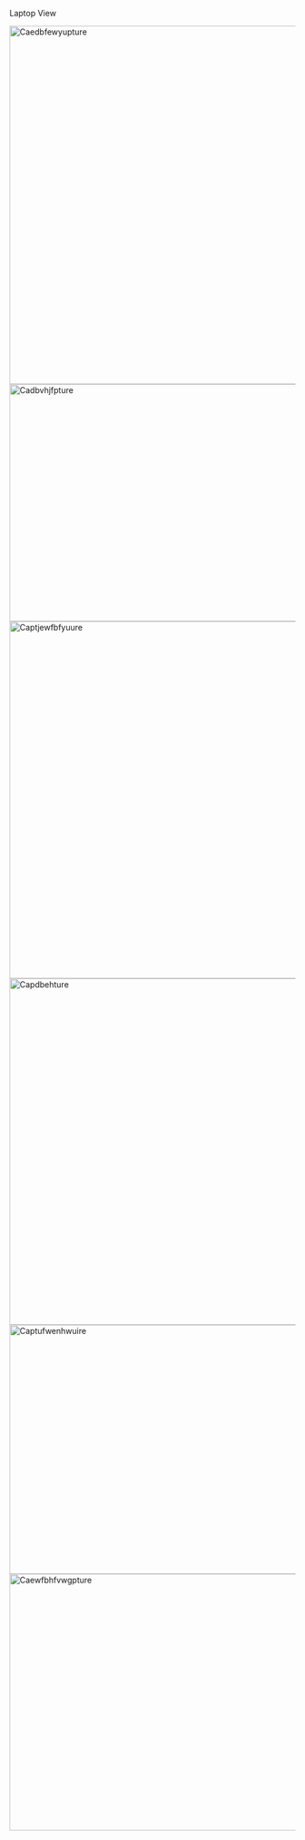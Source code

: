

Laptop View

<img width="1351" height="630" alt="Caedbfewyupture" src="https://github.com/user-attachments/assets/2232b2d0-7c2c-4bce-8491-a07be900d849" />
<img width="756" height="417" alt="Cadbvhjfpture" src="https://github.com/user-attachments/assets/e3e535c9-b5f9-47e6-a73e-04d91d6a1c74" />
<img width="1357" height="628" alt="Captjewfbfyuure" src="https://github.com/user-attachments/assets/4147bb99-874b-45ef-a98f-efa38bbdadc1" />
<img width="1336" height="609" alt="Capdbehture" src="https://github.com/user-attachments/assets/32b8e432-4a3e-4d88-8221-36a83fc0ec35" />
<img width="625" height="438" alt="Captufwenhwuire" src="https://github.com/user-attachments/assets/8be38084-67a7-4149-8047-dfcb86c7d57e" />
<img width="629" height="451" alt="Caewfbhfvwgpture" src="https://github.com/user-attachments/assets/387728f8-9f7c-4b19-a6d6-ce5ec61c7a4f" />
